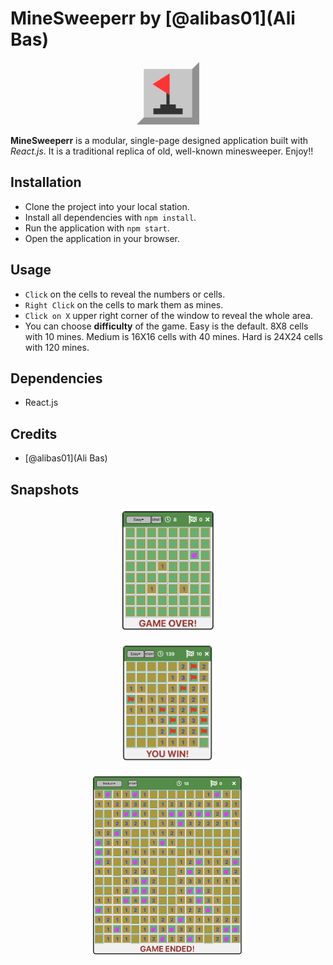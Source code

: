 # MineSweeperr by [@alibas01](Ali Bas)

<p align="center">
  <img style="opacity:0.8;" width="100" height="auto" src="https://raw.githubusercontent.com/alibas01/minesweeper/master/public/mine.png">
</p>


**MineSweeperr** is a modular, single-page designed application built with *React.js*. It is a traditional replica of old, well-known minesweeper. Enjoy!!


## Installation
- Clone the project into your local station.
- Install all dependencies with `npm install`.
- Run the application with `npm start`.
- Open the application in your browser.


## Usage
- ```Click``` on the cells to reveal the numbers or cells.
- ```Right Click``` on the cells to mark them as mines.
- ```Click on X``` upper right corner of the window to reveal the whole area.
- You can choose **difficulty** of the game. Easy is the default. 8X8 cells with 10 mines. Medium is 16X16 cells with 40 mines. Hard is 24X24 cells with 120 mines.

## Dependencies
- React.js


## Credits
- [@alibas01](Ali Bas)

## Snapshots


<p align="center">
  <img width="150" height="auto" src="https://raw.githubusercontent.com/alibas01/minesweeper/master/assets/gameover.png">
</p>
<p align="center">
  <img width="150" height="auto" src="https://raw.githubusercontent.com/alibas01/minesweeper/master/assets/win.png">
</p>

<p align="center">
  <img width="250" height="auto" src="https://raw.githubusercontent.com/alibas01/minesweeper/master/assets/reveal.png">
</p>